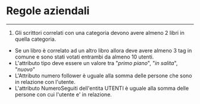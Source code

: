 # Regole aziendali

---

1. Gli scrittori correlati con una categoria devono avere almeno 2 libri in quella categoria.
* Se un libro è correlato ad un altro libro allora deve avere almeno 3 tag in comune e sono stati votati entrambi da almeno 10 utenti.
* L'attributo tipo deve essere un valore tra "_primo piano_", "_in salita_", "_nuovo_"
* L'Attributo numero follower è uguale alla somma delle persone che sono in relazione con l'utente.
* L'attributo NumeroSeguiti dell'entita UTENTI è uguale alla somma delle persone con cui l'utente e' in relazione.
